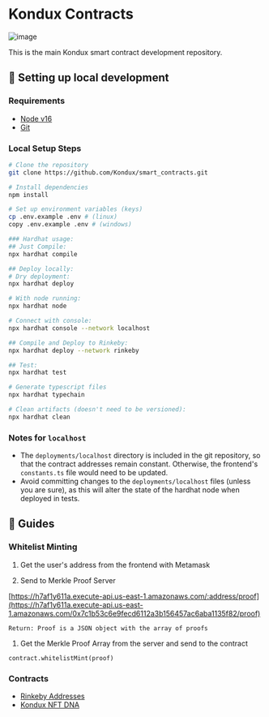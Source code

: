 # Kondux Contracts 
![image](https://avatars.githubusercontent.com/u/85846911?s=200&v=4)

This is the main Kondux smart contract development repository.

## 🔧 Setting up local development

### Requirements

- [Node v16](https://nodejs.org/download/release/latest-v16.x/)  
- [Git](https://git-scm.com/downloads)

### Local Setup Steps

```sh
# Clone the repository
git clone https://github.com/Kondux/smart_contracts.git

# Install dependencies
npm install

# Set up environment variables (keys)
cp .env.example .env # (linux)
copy .env.example .env # (windows)

### Hardhat usage:
## Just Compile: 
npx hardhat compile

## Deploy locally: 
# Dry deployment: 
npx hardhat deploy

# With node running:
npx hardhat node

# Connect with console:
npx hardhat console --network localhost

## Compile and Deploy to Rinkeby:
npx hardhat deploy --network rinkeby

## Test: 
npx hardhat test

# Generate typescript files
npx hardhat typechain

# Clean artifacts (doesn't need to be versioned):
npx hardhat clean
```

### Notes for `localhost`
-   The `deployments/localhost` directory is included in the git repository,
    so that the contract addresses remain constant. Otherwise, the frontend's
    `constants.ts` file would need to be updated.
-   Avoid committing changes to the `deployments/localhost` files (unless you
    are sure), as this will alter the state of the hardhat node when deployed
    in tests.

## 📖 Guides

### Whitelist Minting
1. Get the user's address from the frontend with Metamask

2. Send to Merkle Proof Server
   
[https://h7af1y611a.execute-api.us-east-1.amazonaws.com/:address/proof](https://h7af1y611a.execute-api.us-east-1.amazonaws.com/0x7c1b53c6e9fecd6112a3b156457ac6aba1135f82/proof)

    Return: Proof is a JSON object with the array of proofs

1. Get the Merkle Proof Array from the server and send to the contract
```
contract.whitelistMint(proof)
```

### Contracts
- [Rinkeby Addresses](./docs/deployments/rinkeby.md)
- [Kondux NFT DNA](./docs/guides/nft_dna.md)
